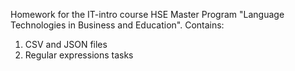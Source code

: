 Homework for the IT-intro course HSE Master Program "Language Technologies in Business and Education". 
Contains:
1) CSV and JSON files
2) Regular expressions tasks
